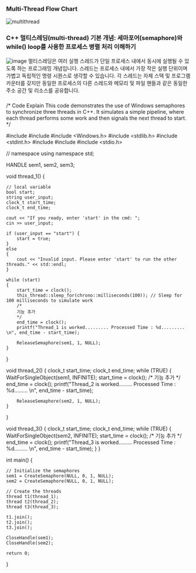 ### Multi-Thread Flow Chart
![multithread](https://github.com/parkppjjmm/MultiThreadProject/assets/56201670/f26fed4f-6490-49bf-a5ae-112c4ffe719e)


### C++ 멀티스레딩(multi-thread) 기본 개념: 세마포어(semaphore)와 while() loop를 사용한 프로세스 병렬 처리 이해하기
![image](https://github.com/parkppjjmm/MultiThreadProject/assets/56201670/e0e85631-c14d-40ac-9056-b068c5079bac)
멀티스레딩은 여러 실행 스레드가 단일 프로세스 내에서 동시에 실행될 수 있도록 하는 프로그래밍 개념입니다. 스레드는 프로세스 내에서 가장 작은 실행 단위이며 가볍고 독립적인 명령 시퀀스로 생각할 수 있습니다. 각 스레드는 자체 스택 및 프로그램 카운터를 갖지만 동일한 프로세스의 다른 스레드와 메모리 및 파일 핸들과 같은 동일한 주소 공간 및 리소스를 공유합니다.

###
/* Code Explain
This code demonstrates the use of Windows semaphores to synchronize three threads in C++. 
It simulates a simple pipeline, where each thread performs some work and then signals the next thread to start. 
*/

#include <iostream>
#include <thread>
#include <Windows.h>
#include <stdlib.h>
#include <stdint.h>
#include <ctime>
#include <vector>
#include <stdio.h>

// namespace
using namespace std;

HANDLE sem1, sem2, sem3;

void thread_1() {

	// local variable 
	bool start;
	string user_input;
	clock_t start_time;
	clock_t end_time;

	cout << "If you ready, enter 'start' in the cmd: ";
	cin >> user_input;

	if (user_input == "start") {
		start = true;
	}
	else
	{
		cout << "Invalid input. Please enter 'start' to run the other threads." << std::endl;
	}

	while (start)
	{
		start_time = clock();
		this_thread::sleep_for(chrono::milliseconds(100)); // Sleep for 100 milliseconds to simulate work
		/*
		기능 추가
		*/
		end_time = clock();
		printf("Thread_1 is worked......... Processed Time : %d......... \n", end_time - start_time);

		ReleaseSemaphore(sem1, 1, NULL);
	}

}

void thread_2() {
	clock_t start_time;
	clock_t end_time;
	while (TRUE) {
		WaitForSingleObject(sem1, INFINITE);
		start_time = clock();
		/*
		기능 추가
		*/
		end_time = clock();
		printf("Thread_2 is worked......... Processed Time : %d......... \n", end_time - start_time);
		
		ReleaseSemaphore(sem2, 1, NULL);
	}
}

void thread_3() {
	clock_t start_time;
	clock_t end_time;
	while (TRUE) {
		WaitForSingleObject(sem2, INFINITE);
		start_time = clock();
		/*
		기능 추가
		*/
		end_time = clock();
		printf("Thread_3 is worked......... Processed Time : %d......... \n", end_time - start_time);
	}
}

int main() {

	// Initialize the semaphores
	sem1 = CreateSemaphore(NULL, 0, 1, NULL);
	sem2 = CreateSemaphore(NULL, 0, 1, NULL);

	// Create the threads
	thread t1(thread_1);
	thread t2(thread_2);
	thread t3(thread_3);

	t1.join();
	t2.join();
	t3.join();

	CloseHandle(sem1);
	CloseHandle(sem2);

	return 0;
}
